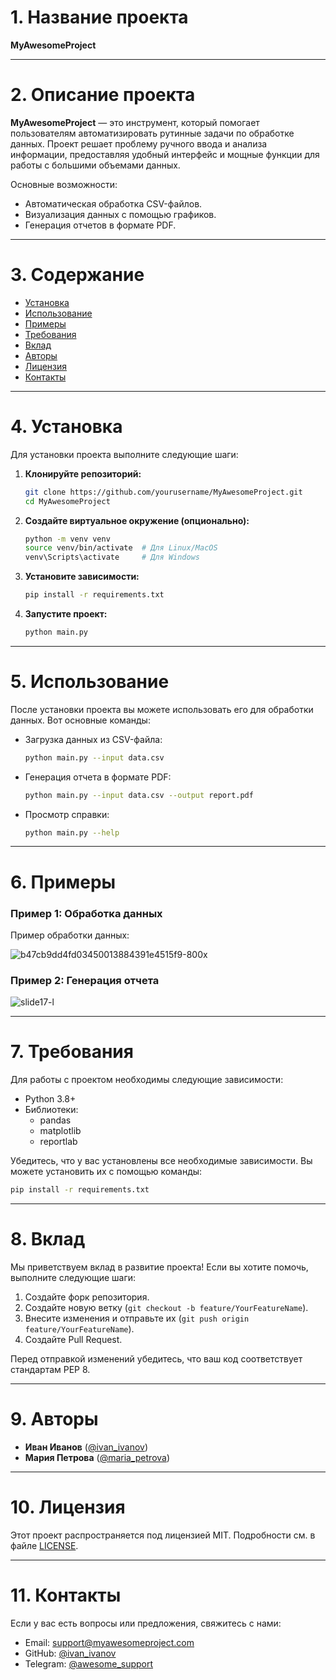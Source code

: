# 1. Название проекта

**MyAwesomeProject**

---

# 2. Описание проекта

**MyAwesomeProject** — это инструмент, который помогает пользователям автоматизировать рутинные задачи по обработке данных. Проект решает проблему ручного ввода и анализа информации, предоставляя удобный интерфейс и мощные функции для работы с большими объемами данных.

Основные возможности:
- Автоматическая обработка CSV-файлов.
- Визуализация данных с помощью графиков.
- Генерация отчетов в формате PDF.

---

# 3. Содержание

- [Установка](#установка)
- [Использование](#использование)
- [Примеры](#примеры)
- [Требования](#требования)
- [Вклад](#вклад)
- [Авторы](#авторы)
- [Лицензия](#лицензия)
- [Контакты](#контакты)

---

# 4. Установка

Для установки проекта выполните следующие шаги:

1. **Клонируйте репозиторий:**
   ```bash
   git clone https://github.com/yourusername/MyAwesomeProject.git
   cd MyAwesomeProject
   ```

2. **Создайте виртуальное окружение (опционально):**
   ```bash
   python -m venv venv
   source venv/bin/activate  # Для Linux/MacOS
   venv\Scripts\activate     # Для Windows
   ```

3. **Установите зависимости:**
   ```bash
   pip install -r requirements.txt
   ```

4. **Запустите проект:**
   ```bash
   python main.py
   ```

---

# 5. Использование

После установки проекта вы можете использовать его для обработки данных. Вот основные команды:

- Загрузка данных из CSV-файла:
  ```bash
  python main.py --input data.csv
  ```

- Генерация отчета в формате PDF:
  ```bash
  python main.py --input data.csv --output report.pdf
  ```

- Просмотр справки:
  ```bash
  python main.py --help
  ```

---

# 6. Примеры

### Пример 1: Обработка данных
Пример обработки данных:

![b47cb9dd4fd03450013884391e4515f9-800x](https://github.com/user-attachments/assets/bc9ade08-e13f-483d-96c6-383febae2094)


### Пример 2: Генерация отчета
![slide17-l](https://github.com/user-attachments/assets/489c158f-99e1-4b88-814f-e4b7562a87c2)

---

# 7. Требования

Для работы с проектом необходимы следующие зависимости:

- Python 3.8+
- Библиотеки:
  - pandas
  - matplotlib
  - reportlab

Убедитесь, что у вас установлены все необходимые зависимости. Вы можете установить их с помощью команды:
```bash
pip install -r requirements.txt
```

---

# 8. Вклад

Мы приветствуем вклад в развитие проекта! Если вы хотите помочь, выполните следующие шаги:

1. Создайте форк репозитория.
2. Создайте новую ветку (`git checkout -b feature/YourFeatureName`).
3. Внесите изменения и отправьте их (`git push origin feature/YourFeatureName`).
4. Создайте Pull Request.

Перед отправкой изменений убедитесь, что ваш код соответствует стандартам PEP 8.

---

# 9. Авторы

- **Иван Иванов** ([@ivan_ivanov](https://github.com/ivan_ivanov))
- **Мария Петрова** ([@maria_petrova](https://github.com/maria_petrova))

---

# 10. Лицензия

Этот проект распространяется под лицензией MIT. Подробности см. в файле [LICENSE](LICENSE).

---

# 11. Контакты

Если у вас есть вопросы или предложения, свяжитесь с нами:

- Email: support@myawesomeproject.com
- GitHub: [@ivan_ivanov](https://github.com/ivan_ivanov)
- Telegram: [@awesome_support](https://t.me/awesome_support)
